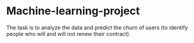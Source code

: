 # Machine-learning-project
The task is to analyze the data and predict the churn of users (to identify people who will and will not renew their contract).
